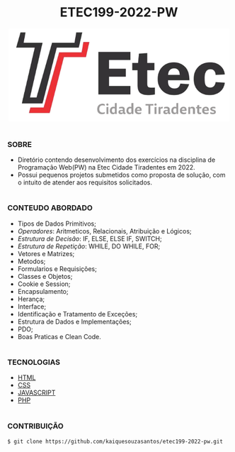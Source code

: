 <h1 align=center>ETEC199-2022-PW</h1>

<p align="center">
  <img src="etec.png" width="500">
</p>

#
### SOBRE

- Diretório contendo desenvolvimento dos exercícios na disciplina de Programação Web(PW) na Etec Cidade Tiradentes em 2022.
- Possui pequenos projetos submetidos como proposta de solução, com o intuito de atender aos requisitos solicitados.

#
### CONTEUDO ABORDADO

- Tipos de Dados Primitivos;
- *Operadores*: Aritmeticos, Relacionais, Atribuição e Lógicos;
- *Estrutura de Decisão*: IF, ELSE, ELSE IF, SWITCH;
- *Estrutura de Repetição*: WHILE, DO WHILE, FOR;
- Vetores e Matrizes;
- Metodos;
- Formularios e Requisições;
- Classes e Objetos;
- Cookie e Session;
- Encapsulamento;
- Herança;
- Interface;
- Identificação e Tratamento de Exceções;
- Estrutura de Dados e Implementações;
- PDO;
- Boas Praticas e Clean Code.

#
### TECNOLOGIAS
- [HTML]()
- [CSS]()
- [JAVASCRIPT]()
- [PHP]()

#
### CONTRIBUIÇÃO

```
$ git clone https://github.com/kaiquesouzasantos/etec199-2022-pw.git 
```

